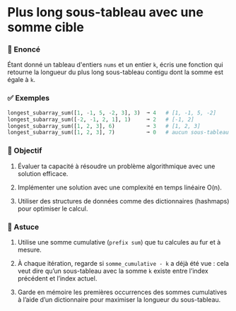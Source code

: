 # Plus long sous-tableau avec une somme cible

### 🧩 Enoncé
Étant donné un tableau d'entiers `nums` et un entier `k`, écris une fonction qui retourne la longueur du plus long sous-tableau contigu dont la somme est égale à `k`.

### ✅ Exemples

```python
longest_subarray_sum([1, -1, 5, -2, 3], 3)  ➞ 4   # [1, -1, 5, -2]
longest_subarray_sum([-2, -1, 2, 1], 1)     ➞ 2   # [-1, 2]
longest_subarray_sum([1, 2, 3], 6)          ➞ 3   # [1, 2, 3]
longest_subarray_sum([1, 2, 3], 7)          ➞ 0   # aucun sous-tableau ne correspond
```

### 🎯 Objectif

1) Évaluer ta capacité à résoudre un problème algorithmique avec une solution efficace.

2) Implémenter une solution avec une complexité en temps linéaire O(n).

3) Utiliser des structures de données comme des dictionnaires (hashmaps) pour optimiser le calcul.

### 🧠 Astuce
1) Utilise une somme cumulative (`prefix sum`) que tu calcules au fur et à mesure.

2) À chaque itération, regarde si `somme_cumulative - k` a déjà été vue : cela veut dire qu’un sous-tableau avec la somme `k` existe entre l’index précédent et l’index actuel.

3) Garde en mémoire les premières occurrences des sommes cumulatives à l’aide d’un dictionnaire pour maximiser la longueur du sous-tableau.